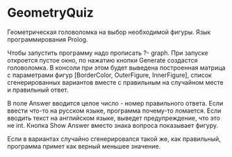 # GeometryQuiz
Геометрическая головоломка на выбор необходимой фигуры. Язык программирования Prolog.

Чтобы запустить программу надо прописать ?- graph.
При запуске откроется пустое окно, по нажатию кнопки Generate создастся головоломка. В консоли при этом будет выведена построенная матрица с параметрами фигур [BorderColor, OuterFigure, InnerFigure], список сгенерированных вариантов вместе с правильным на случайном месте и правильный ответ.
 
В поле Answer вводится целое число - номер правильного ответа. Если ввести что-то на русском языке, программа почему-то ломается. Если вводить текст на английском языке, выведет предупреждение, что это не int.
Кнопка Show Answer вместо знака вопроса показывает фигуру.
 
Если в вариантах случайно сгенерировался такой же, как правильный, программа примет как верный меньшее значение.
